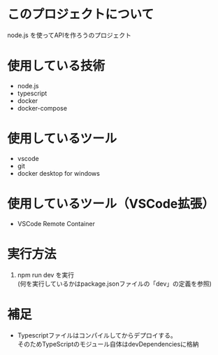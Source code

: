# このプロジェクトについて
node.js を使ってAPIを作ろうのプロジェクト

# 使用している技術
- node.js
- typescript
- docker
- docker-compose

# 使用しているツール
- vscode
- git
- docker desktop for windows

# 使用しているツール（VSCode拡張）
- VSCode Remote Container

# 実行方法
1. npm run dev を実行  
  (何を実行しているかはpackage.jsonファイルの「dev」の定義を参照)

# 補足
- Typescriptファイルはコンパイルしてからデプロイする。  
  そのためTypeScriptのモジュール自体はdevDependenciesに格納

